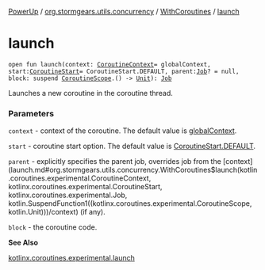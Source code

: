 [PowerUp](../../index.md) / [org.stormgears.utils.concurrency](../index.md) / [WithCoroutines](index.md) / [launch](./launch.md)

# launch

`open fun launch(context: `[`CoroutineContext`](https://kotlinlang.org/api/latest/jvm/stdlib/kotlin.coroutines.experimental/-coroutine-context/index.html)` = globalContext, start: `[`CoroutineStart`](https://kotlin.github.io/kotlinx.coroutines/kotlinx-coroutines-core/kotlinx.coroutines.experimental/-coroutine-start/index.html)` = CoroutineStart.DEFAULT, parent: `[`Job`](https://kotlin.github.io/kotlinx.coroutines/kotlinx-coroutines-core/kotlinx.coroutines.experimental/-job/index.html)`? = null, block: suspend `[`CoroutineScope`](https://kotlin.github.io/kotlinx.coroutines/kotlinx-coroutines-core/kotlinx.coroutines.experimental/-coroutine-scope/index.html)`.() -> `[`Unit`](https://kotlinlang.org/api/latest/jvm/stdlib/kotlin/-unit/index.html)`): `[`Job`](https://kotlin.github.io/kotlinx.coroutines/kotlinx-coroutines-core/kotlinx.coroutines.experimental/-job/index.html)

Launches a new coroutine in the coroutine thread.

### Parameters

`context` - context of the coroutine. The default value is [globalContext](../global-context.md).

`start` - coroutine start option. The default value is [CoroutineStart.DEFAULT](https://kotlin.github.io/kotlinx.coroutines/kotlinx-coroutines-core/kotlinx.coroutines.experimental/-coroutine-start/-d-e-f-a-u-l-t/index.html).

`parent` - explicitly specifies the parent job, overrides job from the [context](launch.md#org.stormgears.utils.concurrency.WithCoroutines$launch(kotlin.coroutines.experimental.CoroutineContext, kotlinx.coroutines.experimental.CoroutineStart, kotlinx.coroutines.experimental.Job, kotlin.SuspendFunction1((kotlinx.coroutines.experimental.CoroutineScope, kotlin.Unit)))/context) (if any).

`block` - the coroutine code.

**See Also**

[kotlinx.coroutines.experimental.launch](https://kotlin.github.io/kotlinx.coroutines/kotlinx-coroutines-core/kotlinx.coroutines.experimental/launch.html)

